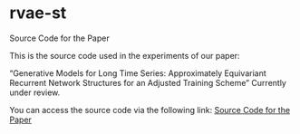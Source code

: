 # rvae-st
Source Code for the Paper

This is the source code used in the experiments of our paper:

“Generative Models for Long Time Series: Approximately Equivariant Recurrent Network Structures for an Adjusted Training Scheme”
Currently under review.

You can access the source code via the following link:
[Source Code for the Paper](https://openreview.net/forum?id=HQ9C9xcrWZ&noteId=HQ9C9xcrWZ)
